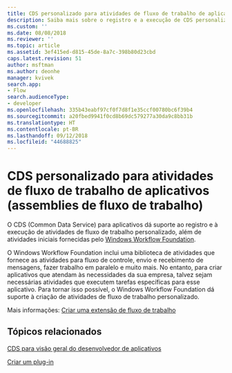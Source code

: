 ```yaml
---
title: CDS personalizado para atividades de fluxo de trabalho de aplicativos (assemblies de fluxo de trabalho) | Microsoft Docs
description: Saiba mais sobre o registro e a execução de CDS personalizado para atividades de fluxo de trabalho de aplicativos, além de atividades iniciais fornecidas pelo Windows Workflow Foundation.
ms.custom: ''
ms.date: 08/08/2018
ms.reviewer: ''
ms.topic: article
ms.assetid: 3ef415ed-d815-45de-8a7c-398b80d23cbd
caps.latest.revision: 51
author: msftman
ms.author: deonhe
manager: kvivek
search.app:
- Flow
search.audienceType:
- developer
ms.openlocfilehash: 335b43eabf97cf0f7d8f1e35ccf00780bc6f39b4
ms.sourcegitcommit: a20fbed9941f0cd8b69dc579277a30da9c8bb31b
ms.translationtype: HT
ms.contentlocale: pt-BR
ms.lasthandoff: 09/12/2018
ms.locfileid: "44688825"
---
```

# <a name="custom-cds-for-apps-workflow-activities-workflow-assemblies"></a>CDS personalizado para atividades de fluxo de trabalho de aplicativos (assemblies de fluxo de trabalho)

O CDS (Common Data Service) para aplicativos dá suporte ao registro e à execução de atividades de fluxo de trabalho personalizado, além de atividades iniciais fornecidas pelo [Windows Workflow Foundation](https://docs.microsoft.com/dotnet/framework/windows-workflow-foundation/). 

O Windows Workflow Foundation inclui uma biblioteca de atividades que fornece as atividades para fluxo de controle, envio e recebimento de mensagens, fazer trabalho em paralelo e muito mais. No entanto, para criar aplicativos que atendam às necessidades da sua empresa, talvez sejam necessárias atividades que executem tarefas específicas para esse aplicativo. Para tornar isso possível, o Windows Workflow Foundation dá suporte à criação de atividades de fluxo de trabalho personalizado.

Mais informações: [Criar uma extensão de fluxo de trabalho](/powerapps/developer/common-data-service/apply-business-logic-with-code) 
  
## <a name="related-topics"></a>Tópicos relacionados

[CDS para visão geral do desenvolvedor de aplicativos](/powerapps/developer/common-data-service/overview)
  
[Criar um plug-in](/powerapps/developer/common-data-service/apply-business-logic-with-code#create-a-plug-in) 
  

